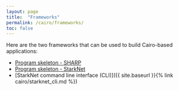 ```yaml
---
layout: page
title:  "Frameworks"
permalink: /cairo/frameworks/
toc: false
---
```


Here are the two frameworks that can be used to build Cairo-based applications:

- [Program skeleton - SHARP](examples/building_blocks/skeleton/program_sharp.md)
- [Program skeleton - StarkNet](examples/building_blocks/skeleton/program_starknet.md)
- [StarkNet command line interface (CLI)]({{ site.baseurl }}{% link cairo/starknet_cli.md %})

